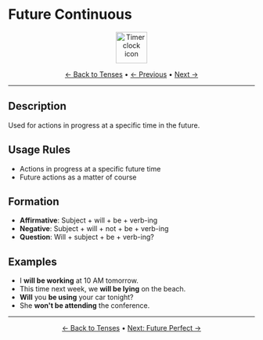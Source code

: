 # Future Continuous

<div align="center">
  <img src="https://cdn.jsdelivr.net/gh/twitter/twemoji@14.0.2/assets/72x72/23f2.png" alt="Timer clock icon" width="64">
</div>

<div align="center">

[← Back to Tenses](./) • [← Previous](10-future-going-to.md) • [Next →](12-future-perfect.md)

</div>

---

## Description
Used for actions in progress at a specific time in the future.

## Usage Rules
- Actions in progress at a specific future time
- Future actions as a matter of course

## Formation
- **Affirmative**: Subject + will + be + verb-ing
- **Negative**: Subject + will + not + be + verb-ing
- **Question**: Will + subject + be + verb-ing?

## Examples
- I **will be working** at 10 AM tomorrow.
- This time next week, we **will be lying** on the beach.
- **Will** you **be using** your car tonight?
- She **won't be attending** the conference.

---

<div align="center">

[← Back to Tenses](./) • [Next: Future Perfect →](12-future-perfect.md)

</div>
